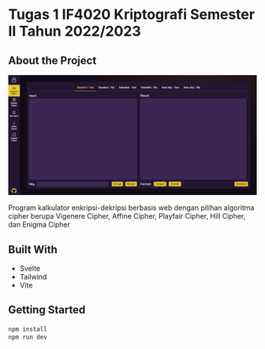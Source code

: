 # Tugas 1 IF4020 Kriptografi Semester II Tahun 2022/2023

## About the Project
[![cipherz][product-screenshot]](https://example.com)

Program kalkulator enkripsi-dekripsi berbasis web dengan pilihan algoritma cipher berupa Vigenere Cipher, Affine Cipher, Playfair Cipher, Hill Cipher, dan Enigma Cipher

## Built With

- Svelte
- Tailwind
- Vite

## Getting Started

```
npm install
npm run dev
```

[product-screenshot]: images/screenshot.png